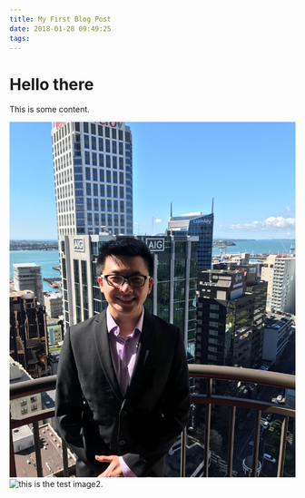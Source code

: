 ```yaml
---
title: My First Blog Post
date: 2018-01-28 09:49:25
tags:
---
```


# Hello there
This is some content.

![this is the test for images.](/img/Profile.png)
![this is the test image2.](/img/111.jpg)
